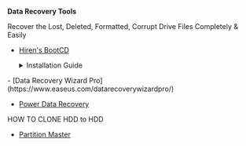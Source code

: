 **Data Recovery Tools**

<p>Recover the Lost, Deleted, Formatted, Corrupt Drive Files Completely & Easily</p>

- [Hiren's BootCD](https://www.hirensbootcd.org/hbcd-v105/)
  <details>
  <summary>Installation Guide</summary>
  
  1. open hiren boot file 
  
   2.run cmd file and insert cd  
  
</details>
- [Data Recovery Wizard Pro](https://www.easeus.com/datarecoverywizardpro/)

- [Power Data Recovery](https://www.minitool.com/data-recovery-software/)


<p>HOW TO CLONE HDD to HDD</p>

- [Partition Master](https://www.easeus.com/disk-copy/clone-resource/clone-external-hard-drive-to-another-external-hard-drive.html)
